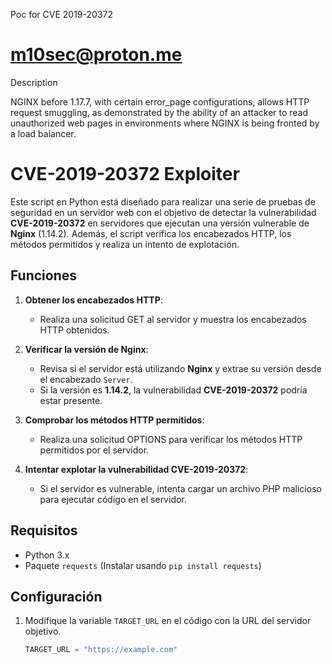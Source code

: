 Poc for CVE 2019-20372 
# m10sec@proton.me
Description

NGINX before 1.17.7, with certain error_page configurations, allows HTTP request smuggling, as demonstrated by the ability of an attacker to read unauthorized web pages in environments where NGINX is being fronted by a load balancer.

# CVE-2019-20372 Exploiter

Este script en Python está diseñado para realizar una serie de pruebas de seguridad en un servidor web con el objetivo de detectar la vulnerabilidad **CVE-2019-20372** en servidores que ejecutan una versión vulnerable de **Nginx** (1.14.2). Además, el script verifica los encabezados HTTP, los métodos permitidos y realiza un intento de explotación.

## Funciones

1. **Obtener los encabezados HTTP**:
   - Realiza una solicitud GET al servidor y muestra los encabezados HTTP obtenidos.
   
2. **Verificar la versión de Nginx**:
   - Revisa si el servidor está utilizando **Nginx** y extrae su versión desde el encabezado `Server`.
   - Si la versión es **1.14.2**, la vulnerabilidad **CVE-2019-20372** podría estar presente.
   
3. **Comprobar los métodos HTTP permitidos**:
   - Realiza una solicitud OPTIONS para verificar los métodos HTTP permitidos por el servidor.

4. **Intentar explotar la vulnerabilidad CVE-2019-20372**:
   - Si el servidor es vulnerable, intenta cargar un archivo PHP malicioso para ejecutar código en el servidor.

## Requisitos

- Python 3.x
- Paquete `requests` (Instalar usando `pip install requests`)

## Configuración

1. Modifique la variable `TARGET_URL` en el código con la URL del servidor objetivo.

   ```python
   TARGET_URL = "https://example.com"
